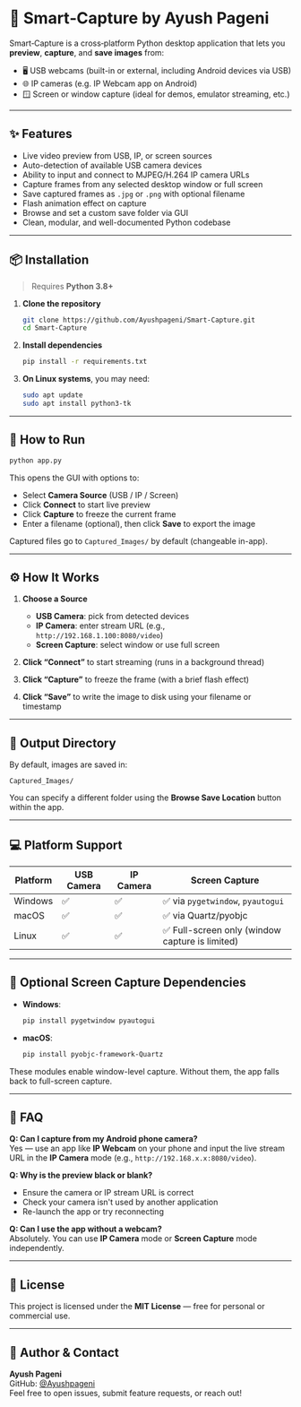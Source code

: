 
# 🧠 Smart‑Capture by Ayush Pageni

Smart‑Capture is a cross‑platform Python desktop application that lets you **preview**, **capture**, and **save images** from:

- 🖥️ USB webcams (built-in or external, including Android devices via USB)
- 🌐 IP cameras (e.g. IP Webcam app on Android)
- 🪟 Screen or window capture (ideal for demos, emulator streaming, etc.)

---

## ✨ Features

- Live video preview from USB, IP, or screen sources  
- Auto-detection of available USB camera devices  
- Ability to input and connect to MJPEG/H.264 IP camera URLs  
- Capture frames from any selected desktop window or full screen  
- Save captured frames as `.jpg` or `.png` with optional filename  
- Flash animation effect on capture  
- Browse and set a custom save folder via GUI  
- Clean, modular, and well-documented Python codebase

---

## 📦 Installation

> Requires **Python 3.8+**

1. **Clone the repository**

   ```bash
   git clone https://github.com/Ayushpageni/Smart-Capture.git
   cd Smart-Capture
   ```

2. **Install dependencies**

   ```bash
   pip install -r requirements.txt
   ```

3. **On Linux systems**, you may need:

   ```bash
   sudo apt update
   sudo apt install python3‑tk
   ```

---

## 🧪 How to Run

```bash
python app.py
```

This opens the GUI with options to:

- Select **Camera Source** (USB / IP / Screen)
- Click **Connect** to start live preview
- Click **Capture** to freeze the current frame
- Enter a filename (optional), then click **Save** to export the image

Captured files go to `Captured_Images/` by default (changeable in-app).

---

## ⚙️ How It Works

1. **Choose a Source**  
   - **USB Camera**: pick from detected devices  
   - **IP Camera**: enter stream URL (e.g., `http://192.168.1.100:8080/video`)  
   - **Screen Capture**: select window or use full screen  

2. **Click “Connect”** to start streaming (runs in a background thread)

3. **Click “Capture”** to freeze the frame (with a brief flash effect)

4. **Click “Save”** to write the image to disk using your filename or timestamp

---

## 📁 Output Directory

By default, images are saved in:

```
Captured_Images/
```

You can specify a different folder using the **Browse Save Location** button within the app.

---

## 💻 Platform Support

| Platform | USB Camera | IP Camera | Screen Capture |
|----------|------------|-----------|----------------|
| Windows  | ✅         | ✅        | ✅ via `pygetwindow`, `pyautogui` |
| macOS    | ✅         | ✅        | ✅ via Quartz/pyobjc |
| Linux    | ✅         | ✅        | ✅ Full-screen only (window capture is limited) |

---

## 🔌 Optional Screen Capture Dependencies

- **Windows**:  
  ```bash
  pip install pygetwindow pyautogui
  ```

- **macOS**:  
  ```bash
  pip install pyobjc-framework-Quartz
  ```

These modules enable window-level capture. Without them, the app falls back to full-screen capture.

---

## 🙋 FAQ

**Q: Can I capture from my Android phone camera?**  
Yes — use an app like **IP Webcam** on your phone and input the live stream URL in the **IP Camera** mode (e.g., `http://192.168.x.x:8080/video`).

**Q: Why is the preview black or blank?**  
- Ensure the camera or IP stream URL is correct  
- Check your camera isn't used by another application  
- Re-launch the app or try reconnecting

**Q: Can I use the app without a webcam?**  
Absolutely. You can use **IP Camera** mode or **Screen Capture** mode independently.

---

## 📜 License

This project is licensed under the **MIT License** — free for personal or commercial use.

---

## 👤 Author & Contact

**Ayush Pageni**  
GitHub: [@Ayushpageni](https://github.com/Ayushpageni)  
Feel free to open issues, submit feature requests, or reach out!
